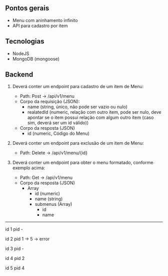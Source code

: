
## Pontos gerais
- Menu com aninhamento infinito
- API para cadastro por item

## Tecnologias
- NodeJS
- MongoDB (mongoose)

## Backend
1. Deverá conter um endpoint para cadastro de um item de Menu:
   - Path: Post -> /api/v1/menu
   - Corpo da requisição (JSON):
     - name (string, único, não pode ser vazio ou nulo)
     - realatedId (numeric, relação com outro item, pode ser nulo, deve apontar se o item possui relação com algum outro item (caso sim, deverá ser um id válido))
   - Corpo da resposta (JSON)
     - id (numeric, Código do Menu)

2. Deverá conter um endpoint para exclusão de um item de Menu:
   - Path: Delete -> /api/v1/menu/{id}

3. Deverá conter um endpoint para obter o menu formatado, conforme exemplo acima:
   - Path: Get -> /api/v1/menu
   - Corpo da resposta (JSON)
     - Array
       - id (numeric)
       - name (string)
       - submenus (Array)
         - id
         - name



---------

id 1
pid -

id 2
pid 1 -> 5 -> error

id 3
pid -

id 4
pid 2

id 5
pid 4
